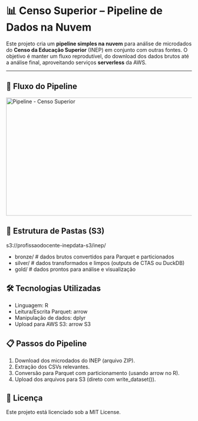 # 📊 Censo Superior – Pipeline de Dados na Nuvem

Este projeto cria um **pipeline simples na nuvem** para análise de microdados do **Censo da Educação Superior** (INEP) em conjunto com outras fontes. O objetivo é manter um fluxo reprodutível, do download dos dados brutos até a análise final, aproveitando serviços **serverless** da AWS.

---

## 🚀 Fluxo do Pipeline

<img width="626" height="321" alt="Pipeline - Censo Superior" src="https://github.com/user-attachments/assets/0937042d-618d-4481-878c-bed49365b29f" />

## 📂 Estrutura de Pastas (S3)

s3://profissaodocente-inepdata-s3/inep/

- bronze/   # dados brutos convertidos para Parquet e particionados
- silver/   # dados transformados e limpos (outputs de CTAS ou DuckDB)
- gold/     # dados prontos para análise e visualização
    
## 🛠 Tecnologias Utilizadas

- Linguagem: R
- Leitura/Escrita Parquet: arrow
- Manipulação de dados: dplyr
- Upload para AWS S3: arrow S3 

## 📋 Passos do Pipeline

1. Download dos microdados do INEP (arquivo ZIP).
2. Extração dos CSVs relevantes.
3. Conversão para Parquet com particionamento (usando arrow no R).
4. Upload dos arquivos para S3 (direto com write_dataset()).

## 📜 Licença

Este projeto está licenciado sob a MIT License.



